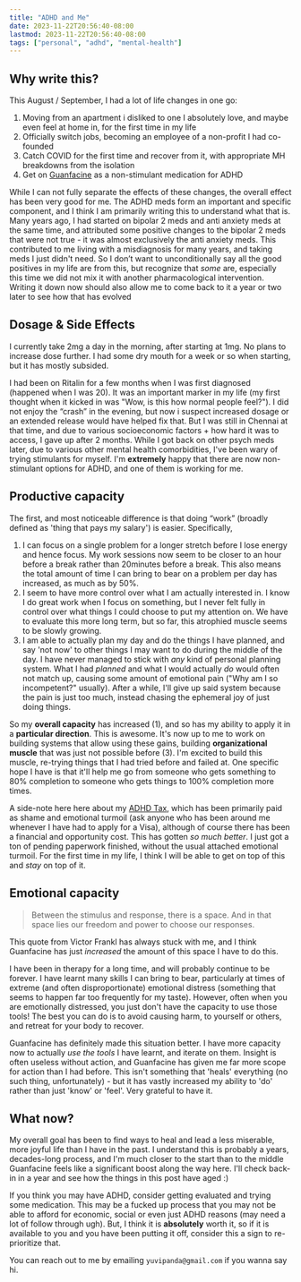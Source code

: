 ```yaml
---
title: "ADHD and Me"
date: 2023-11-22T20:56:40-08:00
lastmod: 2023-11-22T20:56:40-08:00
tags: ["personal", "adhd", "mental-health"]
---
```

## Why write this?

This August / September, I had a lot of life changes in one go:
1. Moving from an apartment i disliked to one I absolutely love, and maybe even feel at home in, for the first time in my life
2. Officially switch jobs, becoming an employee of a non-profit I had co-founded
3. Catch COVID for the first time and recover from it, with appropriate MH breakdowns from the isolation
4. Get on [Guanfacine](https://medlineplus.gov/druginfo/meds/a601059.html) as a non-stimulant medication for ADHD

While I can not fully separate the effects of these changes, the overall effect has been very good for me. The ADHD meds form an important and specific component, and I think I am primarily writing this to understand what that is. Many years ago, I had started on bipolar 2 meds and anti anxiety meds at the same time, and attributed some positive changes to the bipolar 2 meds that were not true - it was almost exclusively the anti anxiety meds. This contributed to me living with a misdiagnosis for many years, and taking meds I just didn't need. So I don’t want to unconditionally say all the good positives in my life are from this, but recognize that *some* are, especially this time we did not mix it with another pharmacological intervention. Writing it down now should also allow me to come back to it a year or two later to see how that has evolved

## Dosage & Side Effects

I currently take 2mg a day in the morning, after starting at 1mg. No plans to increase dose further. I had some dry mouth for a week or so when starting, but it has mostly subsided. 

I had been on Ritalin for a few months when I was first diagnosed (happened when I was 20). It was an important marker in my life (my first thought when it kicked in was "Wow, is this how normal people feel?"). I did not enjoy the “crash” in the evening, but now i suspect increased dosage or an extended release would have helped fix that. But I was still in Chennai at that time, and due to various socioeconomic factors + how hard it was to access, I gave up after 2 months. While I got back on other psych meds later, due to various other mental health comorbidities, I've been wary of trying stimulants for myself. I'm **extremely** happy that there are now non-stimulant options for ADHD, and one of them is working for me.

## Productive capacity

The first, and most noticeable difference is that doing “work” (broadly defined as 'thing that pays my salary') is easier. Specifically,

1. I can focus on a single problem for a longer stretch before I lose energy and hence focus. My work sessions now seem to be closer to an hour before a break rather than 20minutes before a break. This also means the total amount of time I can bring to bear on a problem per day has increased, as much as by 50%.
2. I seem to have more control over what I am actually interested in. I know I do great work when I focus on something, but I never felt fully in control over what things I could choose to put my attention on. We have to evaluate this more long term, but so far, this atrophied muscle seems to be slowly growing.
3. I am able to actually plan my day and do the things I have planned, and say 'not now' to other things I may want to do during the middle of the day. I have never managed to stick with *any* kind of personal planning system. What I had *planned* and what I would actually *do* would often not match up, causing some amount of emotional pain ("Why am I so incompetent?" usually). After a while, I'll give up said system because the pain is just too much, instead chasing the ephemeral joy of just doing things. 

So my **overall capacity** has increased (1), and so has my ability to apply it in a **particular direction**. This is awesome. It's now up to me to work on building systems that allow using these gains, building **organizational muscle** that was just not possible before (3). I'm excited to build this muscle, re-trying things that I had tried before and failed at. One specific hope I have is that it'll help me go from someone who gets something to 80% completion to someone who gets things to 100% completion more times.

A side-note here here about my [ADHD Tax](https://www.additudemag.com/adhd-tax-financial-wellness-money-problems/), which has been primarily paid as shame and emotional turmoil (ask anyone who has been around me whenever I have had to apply for a Visa), although of course there has been a financial and opportunity cost. This has gotten *so much better*. I just got a ton of pending paperwork finished, without the usual attached emotional turmoil. For the first time in my life, I think I will be able to get on top of this and *stay* on top of it.
## Emotional capacity

> Between the stimulus and response, there is a space. And in that space lies our freedom and power to choose our responses. 

This quote from Victor Frankl has always stuck with me, and I think Guanfacine has just *increased* the amount of this space I have to do this.

I have been in therapy for a long time, and will probably continue to be forever. I have learnt many skills I can bring to bear, particularly at times of extreme (and often disproportionate) emotional distress (something that seems to happen far too frequently for my taste). However, often when you are emotionally distressed, you just don't have the capacity to use those tools! The best you can do is to avoid causing harm, to yourself or others, and retreat for your body to recover. 

Guanfacine has definitely made this situation better. I have more capacity now to actually *use the tools* I have learnt, and iterate on them. Insight is often useless without action, and Guanfacine has given me far more scope for action than I had before. This isn't something that 'heals' everything (no such thing, unfortunately) - but it has vastly increased my ability to 'do' rather than just 'know' or 'feel'. Very grateful to have it.

## What now?

My overall goal has been to find ways to heal and lead a less miserable, more joyful life than I have in the past. I understand this is probably a years, decades-long process, and I'm much closer to the start than to the middle Guanfacine feels like a significant boost along the way here. I'll check back-in in a year and see how the things in this post have aged :)

If you think you may have ADHD, consider getting evaluated and trying some medication. This may be a fucked up process that you may not be able to afford for economic, social or even just ADHD reasons (may need a lot of follow through ugh). But, I think it is **absolutely** worth it, so if it is available to you and you have been putting it off, consider this a sign to re-prioritize that.

You can reach out to me by emailing `yuvipanda@gmail.com` if you wanna say hi.
